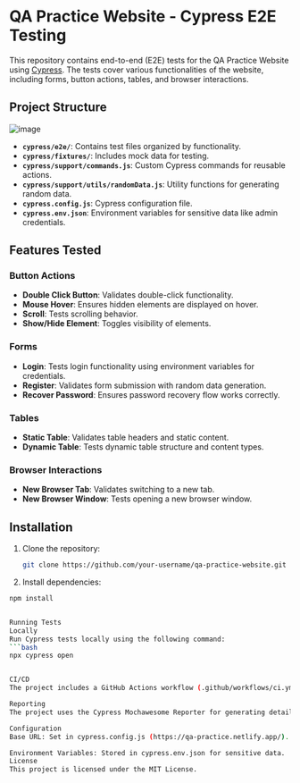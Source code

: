 # QA Practice Website - Cypress E2E Testing

This repository contains end-to-end (E2E) tests for the QA Practice Website using [Cypress](https://www.cypress.io/). The tests cover various functionalities of the website, including forms, button actions, tables, and browser interactions.

## Project Structure

![image](https://github.com/user-attachments/assets/5929a7d8-efbe-43c0-a5fb-c03c7d33ca00)


- **`cypress/e2e/`**: Contains test files organized by functionality.
- **`cypress/fixtures/`**: Includes mock data for testing.
- **`cypress/support/commands.js`**: Custom Cypress commands for reusable actions.
- **`cypress/support/utils/randomData.js`**: Utility functions for generating random data.
- **`cypress.config.js`**: Cypress configuration file.
- **`cypress.env.json`**: Environment variables for sensitive data like admin credentials.

## Features Tested

### Button Actions
- **Double Click Button**: Validates double-click functionality.
- **Mouse Hover**: Ensures hidden elements are displayed on hover.
- **Scroll**: Tests scrolling behavior.
- **Show/Hide Element**: Toggles visibility of elements.

### Forms
- **Login**: Tests login functionality using environment variables for credentials.
- **Register**: Validates form submission with random data generation.
- **Recover Password**: Ensures password recovery flow works correctly.

### Tables
- **Static Table**: Validates table headers and static content.
- **Dynamic Table**: Tests dynamic table structure and content types.

### Browser Interactions
- **New Browser Tab**: Validates switching to a new tab.
- **New Browser Window**: Tests opening a new browser window.

## Installation

1. Clone the repository:
   ```bash
   git clone https://github.com/your-username/qa-practice-website.git

2. Install dependencies:
  ```bash
  npm install


Running Tests
Locally
Run Cypress tests locally using the following command:
  ```bash
  npx cypress open


CI/CD
The project includes a GitHub Actions workflow (.github/workflows/ci.yml) to run tests automatically on the master branch.

Reporting
The project uses the Cypress Mochawesome Reporter for generating detailed HTML reports. Reports are saved in the cypress/reports directory.

Configuration
Base URL: Set in cypress.config.js (https://qa-practice.netlify.app/).

Environment Variables: Stored in cypress.env.json for sensitive data.
License
This project is licensed under the MIT License.


